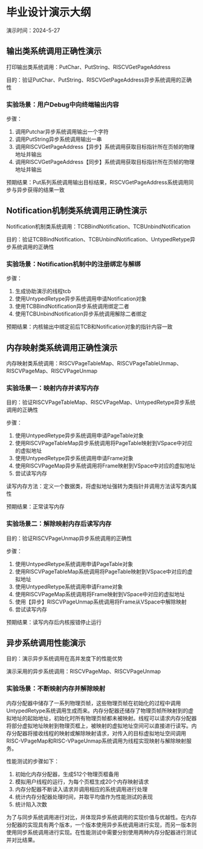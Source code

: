 # 毕业设计演示大纲
演示时间：2024-5-27
## 输出类系统调用正确性演示
打印输出类系统调用：PutChar、PutString、RISCVGetPageAddress

目的：验证PutChar、PutString、RISCVGetPageAddress异步系统调用的正确性
### 实验场景：用户Debug中向终端输出内容
步骤：
1. 调用Putchar异步系统调用输出一个字符
2. 调用PutString异步系统调用输出一串
3. 调用RISCVGetPageAddress【异步】系统调用获取目标指针所在页帧的物理地址并输出
4. 调用RISCVGetPageAddress【同步】系统调用获取目标指针所在页帧的物理地址并输出

预期结果：Put系列系统调用输出目标结果，RISCVGetPageAddress系统调用同步与异步获得的结果一致

## Notification机制类系统调用正确性演示
Notification机制类系统调用：TCBBindNotification、TCBUnbindNotification

目的：验证TCBBindNotification、TCBUnbindNotification、UntypedRetype异步系统调用的正确性

### 实验场景：Notification机制中的注册绑定与解绑
步骤：
1. 生成协助演示的线程tcb
2. 使用UntypedRetype异步系统调用申请Notification对象
3. 使用TCBBindNotification异步系统调用绑定二者
4. 使用TCBUnbindNotification异步系统调用解除二者绑定

预期结果：内核输出中绑定前后TCB和Notification对象的指针内容一致

## 内存映射类系统调用正确性演示
内存映射类系统调用：RISCVPageTableMap、RISCVPageTableUnmap、RISCVPageMap、RISCVPageUnmap
### 实验场景一：映射内存并读写内存
目的：验证RISCVPageTableMap、RISCVPageMap、UntypedRetype异步系统调用的正确性

步骤：
1. 使用UntypedRetype异步系统调用申请PageTable对象
2. 使用RISCVPageTableMap异步系统调用将PageTable映射到VSpace中对应的虚拟地址
3. 使用UntypedRetype异步系统调用申请Frame对象
4. 使用RISCVPageMap异步系统调用将Frame映射到VSpace中对应的虚拟地址
5. 尝试读写内存

读写内存方法：定义一个数据类，将虚拟地址强转为类指针并调用方法读写类内属性

预期结果：正常读写内存

### 实验场景二：解除映射内存后读写内存
目的：验证RISCVPageUnmap异步系统调用的正确性

步骤：
1. 使用UntypedRetype系统调用申请PageTable对象
2. 使用RISCVPageTableMap系统调用将PageTable映射到VSpace中对应的虚拟地址
3. 使用UntypedRetype系统调用申请Frame对象
4. 使用RISCVPageMap系统调用将Frame映射到VSpace中对应的虚拟地址
5. 使用【异步】RISCVPageUnmap系统调用将Frame从VSpace中解除映射
6. 尝试读写内存

预期结果：读写内存后内核报错停止运行

## 异步系统调用性能演示
目的：演示异步系统调用在高并发度下的性能优势

演示采用的异步系统调用：RISCVPageMap、RISCVPageUnmap

### 实验场景：不断映射内存并解除映射
内存分配器中储存了一系列物理页帧，这些物理页帧在初始化的过程中调用UntypedRetype系统调用生成而来。内存分配器还储存了物理页帧所映射到的虚拟地址的起始地址，初始化时所有物理页帧都未被映射。线程可以请求内存分配器将部分虚拟地址映射到物理页框上，被映射的虚拟地址空间可以直接进行读写。内存分配器将接收线程的映射或解除映射请求，对传入的目标虚拟地址空间调用RISC-VPageMap和RISC-VPageUnmap系统调用为线程实现映射与解除映射服务。

性能测试的步骤如下：
1.	初始化内存分配器，生成512个物理页框备用
2.	模拟用户线程的运行，为每个页框生成20个内存映射请求
3.	内存分配器不断读入请求并调用相应的系统调用进行处理
4.	统计内存分配器处理时间，并取平均值作为性能测试的表现
5.	统计陷入次数

为了与同步系统调用进行对比，并体现异步系统调用的实现价值与优越性。在内存分配器的实现具有两个版本，一个版本使用异步系统调用进行实现，而另一版本则使用同步系统调用进行实现。在性能测试中需要分别使用两种内存分配器进行测试并对比结果。
